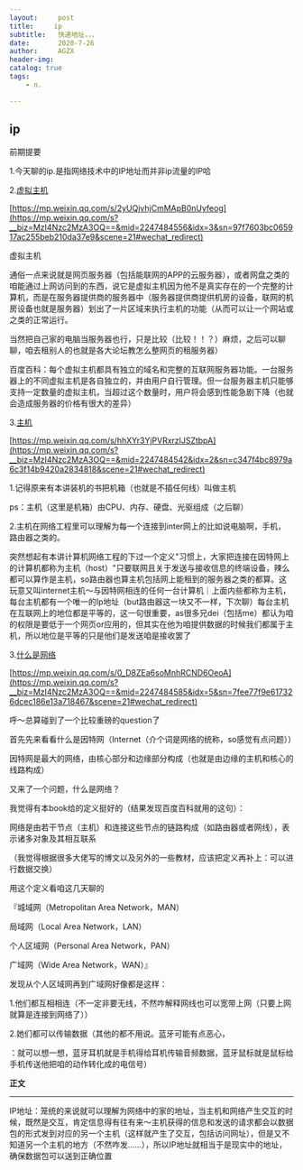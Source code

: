 ```yaml
---
layout:     post
title:     ip 
subtitle:   快递地址，，，
date:       2020-7-26
author:     AGZX
header-img: 
catalog: true
tags:
    - n.

---
```


## ip

前期提要

1.今天聊的ip.是指网络技术中的IP地址而并非ip流量的IP哈

2.[虚拟主机](https://mp.weixin.qq.com/s?__biz=MzI4Nzc2MzA3OQ==&mid=2247484556&idx=3&sn=97f7603bc065917ac255beb210da37e9&scene=21#wechat_redirect)

[https://mp.weixin.qq.com/s/2yUQjvhjCmMApB0nUyfeog](https://mp.weixin.qq.com/s?__biz=MzI4Nzc2MzA3OQ==&mid=2247484556&idx=3&sn=97f7603bc065917ac255beb210da37e9&scene=21#wechat_redirect)

虚拟主机

通俗一点来说就是网页服务器（包括能联网的APP的云服务器），或者网盘之类的咱能通过上网访问到的东西，说它是虚拟主机因为他不是真实存在的一个完整的计算机，而是在服务器提供商的服务器中（服务器提供商提供机房的设备，联网的机房设备也就是服务器）划出了一片区域来执行主机的功能（从而可以让一个网站或之类的正常运行。

当然把自己家的电脑当服务器也行，只是比较（比较！！？）麻烦，之后可以聊聊，咱去租别人的也就是各大论坛教怎么整网页的租服务器）

百度百科：每个虚拟主机都具有独立的域名和完整的互联网服务器功能。一台服务器上的不同虚拟主机是各自独立的，并由用户自行管理。但一台服务器主机只能够支持一定数量的虚拟主机，当超过这个数量时，用户将会感到性能急剧下降（也就会造成服务器的价格有很大的差异）

3.[主机](https://mp.weixin.qq.com/s?__biz=MzI4Nzc2MzA3OQ==&mid=2247484542&idx=2&sn=c347f4bc8979a6c3f14b9420a2834818&scene=21#wechat_redirect)

[https://mp.weixin.qq.com/s/hhXYr3YjPVRxrzlJSZtbpA](https://mp.weixin.qq.com/s?__biz=MzI4Nzc2MzA3OQ==&mid=2247484542&idx=2&sn=c347f4bc8979a6c3f14b9420a2834818&scene=21#wechat_redirect)

1.记得原来有本讲装机的书把机箱（也就是不插任何线）叫做主机

ps：主机（这里是机箱）由CPU、内存、硬盘、光驱组成（之后聊）

2.主机在网络工程里可以理解为每一个连接到inter网上的比如说电脑啊，手机，路由器之类的。

突然想起有本讲计算机网络工程的下过一个定义"习惯上，大家把连接在因特网上的计算机都称为主机（host）"只要联网且关于发送与接收信息的终端设备，辣么都可以算作是主机，so路由器也算主机包括网上能租到的服务器之类的都算。这玩意又叫internet主机～与因特网相连的任何一台计算机｜上面内些都称为主机，每台主机都有一个唯一的Ip地址（but路由器这一块又不一样，下次聊）每台主机在互联网上的地位都是平等的，这一句很重要，as很多兄dei（包括me）都认为咱的权限是要低于一个网页or应用的，但其实在他为咱提供数据的时候我们都属于主机，所以地位是平等的只是他们是发送咱是接收罢了

3.[什么是网络](https://mp.weixin.qq.com/s?__biz=MzI4Nzc2MzA3OQ==&mid=2247484585&idx=5&sn=7fee77f9e617326dcec186e13a718467&scene=21#wechat_redirect)

[https://mp.weixin.qq.com/s/0_D8ZEa6soMnhRCND6OeoA](https://mp.weixin.qq.com/s?__biz=MzI4Nzc2MzA3OQ==&mid=2247484585&idx=5&sn=7fee77f9e617326dcec186e13a718467&scene=21#wechat_redirect)

呼～总算碰到了一个比较重磅的question了

首先先来看看什么是因特网（Internet（介个词是网络的统称，so感觉有点问题））

因特网是最大的网络，由核心部分和边缘部分构成（也就是由边缘的主机和核心的线路构成）

又来了一个问题，什么是网络？

我觉得有本book给的定义挺好的（结果发现百度百科就用的这句）：

网络是由若干节点（主机）和连接这些节点的链路构成（如路由器或者网线），表示诸多对象及其相互联系

（我觉得根据很多大佬写的博文以及另外的一些教材，应该把定义再补上：可以进行数据交换）

用这个定义看咱这几天聊的

『城域网（Metropolitan Area Network，MAN）

局域网（Local Area Network，LAN）

个人区域网（Personal Area Network，PAN）

广域网（Wide Area Network，WAN）』

发现从个人区域网再到广域网好像都是这样：

1.他们都互相相连（不一定非要无线，不然咋解释网线也可以宽带上网（只要上网就算是连接到网络了））

2.她们都可以传输数据（其他的都不用说。蓝牙可能有点恶心，

：就可以想一想，蓝牙耳机就是手机得给耳机传输音频数据，蓝牙鼠标就是鼠标给手机传送他把咱的动作转化成的电信号）

**正文**

------

IP地址：笼统的来说就可以理解为网络中的家的地址，当主机和网络产生交互的时候，既然是交互，肯定信息得有往有来～主机获得的信息和发送的请求都会以数据包的形式发到对应的另一个主机（这样就产生了交互，包括访问网址），但是又不知道另一个主机的地方（不然咋发……），所以IP地址就相当于是现实中的地址，确保数据包可以送到正确位置